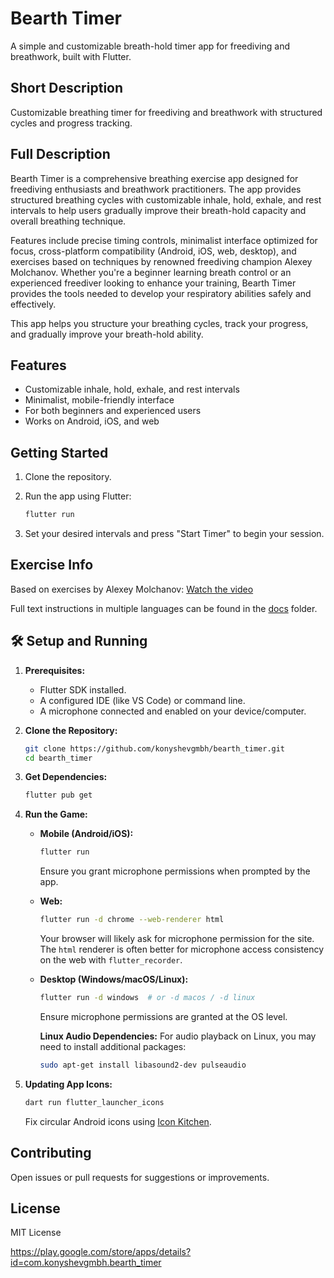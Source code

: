 # Bearth Timer

A simple and customizable breath-hold timer app for freediving and breathwork, built with Flutter.

## Short Description
Customizable breathing timer for freediving and breathwork with structured cycles and progress tracking.

## Full Description
Bearth Timer is a comprehensive breathing exercise app designed for freediving enthusiasts and breathwork practitioners. The app provides structured breathing cycles with customizable inhale, hold, exhale, and rest intervals to help users gradually improve their breath-hold capacity and overall breathing technique.

Features include precise timing controls, minimalist interface optimized for focus, cross-platform compatibility (Android, iOS, web, desktop), and exercises based on techniques by renowned freediving champion Alexey Molchanov. Whether you're a beginner learning breath control or an experienced freediver looking to enhance your training, Bearth Timer provides the tools needed to develop your respiratory abilities safely and effectively.

This app helps you structure your breathing cycles, track your progress, and gradually improve your breath-hold ability.

## Features

* Customizable inhale, hold, exhale, and rest intervals
* Minimalist, mobile-friendly interface
* For both beginners and experienced users
* Works on Android, iOS, and web

## Getting Started

1. Clone the repository.
2. Run the app using Flutter:

   ```sh
   flutter run
   ```
3. Set your desired intervals and press "Start Timer" to begin your session.

## Exercise Info

Based on exercises by Alexey Molchanov:
[Watch the video](https://youtu.be/l68vM9t7oc0?si=Rq-jibNS1KY3lG1Q)

Full text instructions in multiple languages can be found in the [docs](./docs) folder.

## 🛠️ Setup and Running

1.  **Prerequisites:**
    *   Flutter SDK installed.
    *   A configured IDE (like VS Code) or command line.
    *   A microphone connected and enabled on your device/computer.

2.  **Clone the Repository:**
    ```bash
    git clone https://github.com/konyshevgmbh/bearth_timer.git
    cd bearth_timer
    ```

3.  **Get Dependencies:**
    ```bash
    flutter pub get
    ```

4.  **Run the Game:**
    *   **Mobile (Android/iOS):**
        ```bash
        flutter run
        ```
        Ensure you grant microphone permissions when prompted by the app.
    *   **Web:**
        ```bash
        flutter run -d chrome --web-renderer html
        ```
        Your browser will likely ask for microphone permission for the site. The `html` renderer is often better for microphone access consistency on the web with `flutter_recorder`.
    *   **Desktop (Windows/macOS/Linux):**
        ```bash
        flutter run -d windows  # or -d macos / -d linux
        ```
        Ensure microphone permissions are granted at the OS level.
        
        **Linux Audio Dependencies:** For audio playback on Linux, you may need to install additional packages:
        ```bash
        sudo apt-get install libasound2-dev pulseaudio
        ```
5.  **Updating App Icons:**
        
    ```bash
    dart run flutter_launcher_icons
    ```
    Fix circular Android icons using [Icon Kitchen](https://icon.kitchen/).


## Contributing

Open issues or pull requests for suggestions or improvements.

## License

MIT License

https://play.google.com/store/apps/details?id=com.konyshevgmbh.bearth_timer